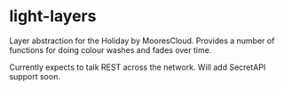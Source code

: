 light-layers
============

Layer abstraction for the Holiday by MooresCloud. Provides a number of functions for
doing colour washes and fades over time.

Currently expects to talk REST across the network. Will add SecretAPI support soon.

